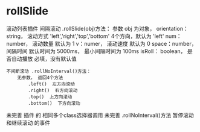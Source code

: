 # rollSlide
滚动列表插件
    间隔滚动 .rollSlide(obj)方法：
        参数 obj 为对象，
                orientation： string， 滚动方式 'left','right','top','bottom' 4个方向，默认为 'left'
                num： number， 滚动数量  默认为 1
                v：numer， 滚动速度  默认为 0
                space：number， 间隔时间  默认时间为 5000ms， 最小间隔时间为 100ms
                isRoll： boolean，  是否自动播放   必填，没有默认值
    
    不间断滚动 .rollNoInterval()方法：
        无参数， 返回4个方法
            .left()  左方向滚动
            .right()  右方向滚动
            .top()  上方向滚动
            .bottom()  下方向滚动
            
  未完善 插件 的 相同多个class选择器调用
  未完善 .rollNoInterval()方法 暂停滚动 和继续滚动 的事件
